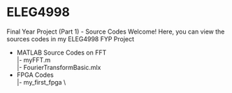 # ELEG4998
Final Year Project (Part 1) - Source Codes
Welcome! Here, you can view the sources codes in my ELEG4998 FYP Project
- MATLAB Source Codes on FFT \
|- myFFT.m \
|- FourierTransformBasic.mlx
- FPGA Codes \
|- my_first_fpga \
